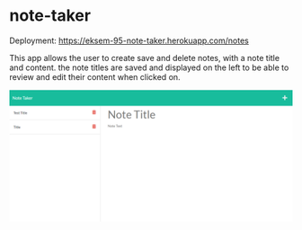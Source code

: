 # note-taker
Deployment: https://eksem-95-note-taker.herokuapp.com/notes

This app allows the user to create save and delete notes, with a note title and content. the note titles are saved and displayed on the left to be able to review and edit their content when clicked on.

![screenshot](screenshot.png)
